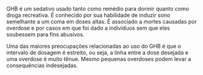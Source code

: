 GHB é um sedativo usado tanto como remédio para dormir quanto como droga recreativa. É conhecido por sua habilidade de induzir sono semelhante a um coma em doses altas. É associado a mortes causadas por overdose e por casos em que foi dado a indivíduos sem que eles soubessem para fins abusivos.

Uma das maiores preocupações relacionadas ao uso do GHB é que o intervalo de dosagem é estreito, ou seja, a linha entre a dose desejada e uma overdose é muito tênue. Mesmo pequenas overdoses podem levar a consequências indesejadas.